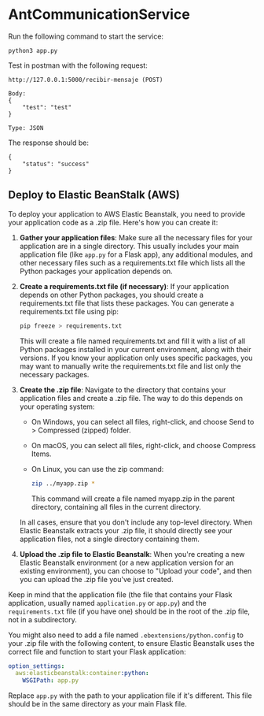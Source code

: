 # AntCommunicationService

Run the following command to start the service:

```
python3 app.py
```

Test in postman with the following request:

```
http://127.0.0.1:5000/recibir-mensaje (POST)

Body:
{
    "test": "test"
}

Type: JSON
```

The response should be:

```
{
    "status": "success"
}
```

## Deploy to Elastic BeanStalk (AWS)

To deploy your application to AWS Elastic Beanstalk, you need to provide your application code as a .zip file. Here's how you can create it:

1. **Gather your application files**: Make sure all the necessary files for your application are in a single directory. This usually includes your main application file (like `app.py` for a Flask app), any additional modules, and other necessary files such as a requirements.txt file which lists all the Python packages your application depends on.

2. **Create a requirements.txt file (if necessary)**: If your application depends on other Python packages, you should create a requirements.txt file that lists these packages. You can generate a requirements.txt file using pip:

    ```bash
    pip freeze > requirements.txt
    ```

   This will create a file named requirements.txt and fill it with a list of all Python packages installed in your current environment, along with their versions. If you know your application only uses specific packages, you may want to manually write the requirements.txt file and list only the necessary packages.

3. **Create the .zip file**: Navigate to the directory that contains your application files and create a .zip file. The way to do this depends on your operating system:

    - On Windows, you can select all files, right-click, and choose Send to > Compressed (zipped) folder.
    
    - On macOS, you can select all files, right-click, and choose Compress Items.

    - On Linux, you can use the zip command:
  
      ```bash
      zip ../myapp.zip *
      ```
      This command will create a file named myapp.zip in the parent directory, containing all files in the current directory.

    In all cases, ensure that you don't include any top-level directory. When Elastic Beanstalk extracts your .zip file, it should directly see your application files, not a single directory containing them.

4. **Upload the .zip file to Elastic Beanstalk**: When you're creating a new Elastic Beanstalk environment (or a new application version for an existing environment), you can choose to "Upload your code", and then you can upload the .zip file you've just created.

Keep in mind that the application file (the file that contains your Flask application, usually named `application.py` or `app.py`) and the `requirements.txt` file (if you have one) should be in the root of the .zip file, not in a subdirectory.

You might also need to add a file named `.ebextensions/python.config` to your .zip file with the following content, to ensure Elastic Beanstalk uses the correct file and function to start your Flask application:

```yaml
option_settings:
  aws:elasticbeanstalk:container:python:
    WSGIPath: app.py
```

Replace `app.py` with the path to your application file if it's different. This file should be in the same directory as your main Flask file.